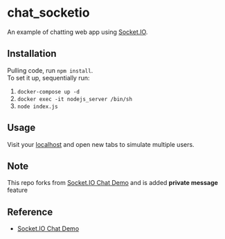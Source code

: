 # chat_socketio
An example of chatting web app using [Socket.IO](https://socket.io/).

## Installation
Pulling code, run `npm install`.\
To set it up, sequentially run:
1. `docker-compose up -d`
2. `docker exec -it nodejs_server /bin/sh`
3. `node index.js`

## Usage
Visit your [localhost](http://localhost/) and open new tabs to simulate multiple users.

## Note
This repo forks from [Socket.IO Chat Demo](https://github.com/socketio/socket.io/tree/master/examples/chat) and is added **private message** feature

## Reference
- [Socket.IO Chat Demo](https://github.com/socketio/socket.io/tree/master/examples/chat)
